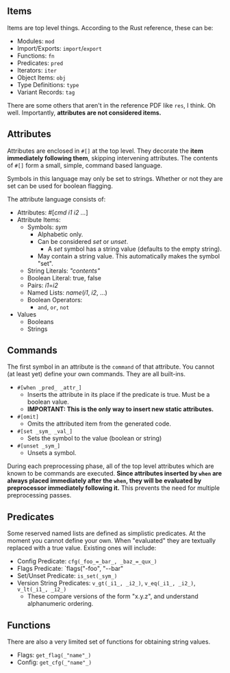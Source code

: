 ## Items
Items are top level things. According to the Rust reference, these can be:

* Modules: `mod`
* Import/Exports: `import`/`export`
* Functions: `fn`
* Predicates: `pred`
* Iterators: `iter`
* Object Items: `obj`
* Type Definitions: `type`
* Variant Records: `tag`

There are some others that aren't in the reference PDF like `res`, I think. Oh well. Importantly, **attributes are not considered items.**

## Attributes
Attributes are enclosed in `#[]` at the top level. They decorate the **item immediately following them**, skipping intervening attributes. The contents of `#[]` form a small, simple, command based language.

Symbols in this language may only be set to strings. Whether or not they are set can be used for boolean flagging.

The attribute language consists of:

* Attributes: #[_cmd_ _i1_ _i2_ _..._]
* Attribute Items:
   - Symbols: _sym_
      + Alphabetic only.
      + Can be considered _set_ or _unset_.
         * A _set_ symbol has a string value (defaults to the empty string).
      + May contain a string value. This automatically makes the symbol "set".
   - String Literals: _"contents"_
   - Boolean Literal: true, false
   - Pairs: _i1_=_i2_
   - Named Lists: _name_(_i1_, _i2_, ...)
   - Boolean Operators:
      + `and`, `or`, `not`
* Values
   - Booleans
   - Strings 

## Commands

The first symbol in an attribute is the `command` of that attribute. You cannot (at least yet) define your own commands. They are all built-ins. 

* `#[when _pred_ _attr_]`
   - Inserts the attribute in its place if the predicate is true. Must be a boolean value.
   - **IMPORTANT: This is the only way to insert new static attributes.** 
* `#[omit]`
   - Omits the attributed item from the generated code.
* `#[set _sym_ _val_]`
   - Sets the symbol to the value (boolean or string)
* `#[unset _sym_]`
   - Unsets a symbol.

During each preprocessing phase, all of the top level attributes which are known to be commands are executed. **Since attributes inserted by `when` are always placed immediately after the `when`, they will be evaluated by preprocessor immediately following it.** This prevents the need for multiple preprocessing passes.

## Predicates

Some reserved named lists are defined as simplistic predicates. At the moment you cannot define your own. When "evaluated" they are textually replaced with a true value. Existing ones will include:

 * Config Predicate: `cfg(_foo_=_bar_, _baz_=_qux_)`
 * Flags Predicate: `flags("-foo", "--bar"
 * Set/Unset Predicate: `is_set(_sym_)`
 * Version String Predicates: `v_gt(_i1_, _i2_)`, `v_eq(_i1_, _i2_)`, `v_lt(_i1_, _i2_)`
    * These compare versions of the form "x.y.z", and understand alphanumeric ordering.

## Functions

There are also a very limited set of functions for obtaining string values.

  * Flags: `get_flag(_"name"_)`
  * Config: `get_cfg(_"name"_)`